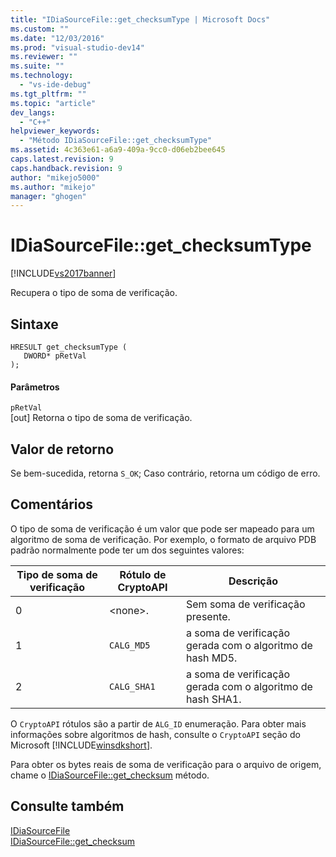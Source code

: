 ```yaml
---
title: "IDiaSourceFile::get_checksumType | Microsoft Docs"
ms.custom: ""
ms.date: "12/03/2016"
ms.prod: "visual-studio-dev14"
ms.reviewer: ""
ms.suite: ""
ms.technology: 
  - "vs-ide-debug"
ms.tgt_pltfrm: ""
ms.topic: "article"
dev_langs: 
  - "C++"
helpviewer_keywords: 
  - "Método IDiaSourceFile::get_checksumType"
ms.assetid: 4c363e61-a6a9-409a-9cc0-d06eb2bee645
caps.latest.revision: 9
caps.handback.revision: 9
author: "mikejo5000"
ms.author: "mikejo"
manager: "ghogen"
---
```

# IDiaSourceFile::get_checksumType
[!INCLUDE[vs2017banner](../../code-quality/includes/vs2017banner.md)]

Recupera o tipo de soma de verificação.  
  
## Sintaxe  
  
```cpp#  
HRESULT get_checksumType (   
   DWORD* pRetVal  
);  
```  
  
#### Parâmetros  
 `pRetVal`  
 \[out\] Retorna o tipo de soma de verificação.  
  
## Valor de retorno  
 Se bem\-sucedida, retorna `S_OK`; Caso contrário, retorna um código de erro.  
  
## Comentários  
 O tipo de soma de verificação é um valor que pode ser mapeado para um algoritmo de soma de verificação.  Por exemplo, o formato de arquivo PDB padrão normalmente pode ter um dos seguintes valores:  
  
|Tipo de soma de verificação|Rótulo de CryptoAPI|Descrição|  
|---------------------------------|-------------------------|---------------|  
|0|\<none\>.|Sem soma de verificação presente.|  
|1|`CALG_MD5`|a soma de verificação gerada com o algoritmo de hash MD5.|  
|2|`CALG_SHA1`|a soma de verificação gerada com o algoritmo de hash SHA1.|  
  
 O `CryptoAPI` rótulos são a partir de `ALG_ID` enumeração.  Para obter mais informações sobre algoritmos de hash, consulte o `CryptoAPI` seção do Microsoft [!INCLUDE[winsdkshort](../../debugger/debug-interface-access/includes/winsdkshort_md.md)].  
  
 Para obter os bytes reais de soma de verificação para o arquivo de origem, chame o [IDiaSourceFile::get\_checksum](../../debugger/debug-interface-access/idiasourcefile-get-checksum.md) método.  
  
## Consulte também  
 [IDiaSourceFile](../../debugger/debug-interface-access/idiasourcefile.md)   
 [IDiaSourceFile::get\_checksum](../../debugger/debug-interface-access/idiasourcefile-get-checksum.md)